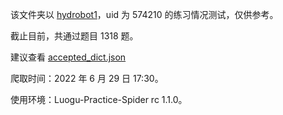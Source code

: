 该文件夹以 [hydrobot1](https://www.luogu.com.cn/user/574210#practice)，uid 为 574210 的练习情况测试，仅供参考。

截止目前，共通过题目 1318 题。

建议查看 [accepted_dict.json](https://github.com/Daijianghao/Luogu-Practice-Spider/blob/main/574210/accepted_dict.json)

爬取时间：2022 年 6 月 29 日 17:30。

使用环境：Luogu-Practice-Spider rc 1.1.0。
